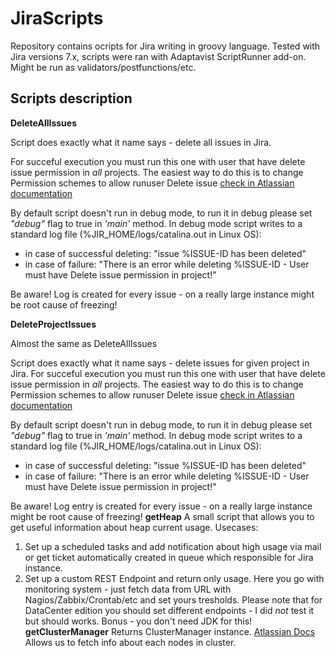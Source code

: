 # JiraScripts
Repository contains ocripts for Jira writing in groovy language.
Tested with Jira versions 7.x, scripts were ran with Adaptavist ScriptRunner add-on.
Might be run as validators/postfunctions/etc.

 ## Scripts description
**DeleteAllIssues**

Script does exactly what it name says - delete all issues in Jira.

For succeful execution you must run this one with user that have delete issue
permission in _all_ projects. The easiest way to do this is to change Permission schemes to allow runuser Delete issue [check in Atlassian documentation](https://confluence.atlassian.com/adminjiraserver075/managing-project-permissions-935391141.html)

By default script doesn't run in debug mode, to run it in debug please set _"debug"_ flag to true in 
_'main'_ method.
In debug mode script writes to a standard log file (%JIR\_HOME/logs/catalina.out in Linux OS):
* in case of successful deleting:
  "issue %ISSUE-ID has been deleted"
* in case of failure:
  "There is an error while deleting %ISSUE-ID - User must have Delete issue permission in project!"

Be aware! Log is created for every issue - on a really large instance might be root cause of freezing!

**DeleteProjectIssues**

Almost the same as DeleteAllIssues

Script does exactly what it name says - delete issues for given project in Jira.
For succeful execution you must run this one with user that have delete issue
permission in _all_ projects. The easiest way to do this is to change Permission schemes to allow runuser Delete issue [check in Atlassian documentation](https://confluence.atlassian.com/adminjiraserver075/managing-project-permissions-935391141.html)

By default script doesn't run in debug mode, to run it in debug please set _"debug"_ flag to true in 
_'main'_ method.
In debug mode script writes to a standard log file (%JIR\_HOME/logs/catalina.out in Linux OS):
* in case of successful deleting:
  "issue %ISSUE-ID has been deleted"
* in case of failure:
  "There is an error while deleting %ISSUE-ID - User must have Delete issue permission in project!"

Be aware! Log entry is created for every issue - on a really large instance might be root cause of freezing!
**getHeap**
A small script that allows you to get useful information about heap current usage.
Usecases:
1. Set up a scheduled tasks and add notification about high usage via mail or get ticket automatically created in queue which responsible for Jira instance.
2. Set up a custom REST Endpoint and return only usage. Here you go with monitoring system - just fetch data from URL with Nagios/Zabbix/Crontab/etc and set yours tresholds.
Please note that for DataCenter edition you should set different endpoints - I did *not* test it but should works.
Bonus - you don't need JDK for this!
**getClusterManager**
Returns ClusterManager instance. [Atlassian Docs](https://docs.atlassian.com/software/jira/docs/api/7.5.0/com/atlassian/jira/cluster/DefaultClusterManager.html)
Allows us to fetch info about each nodes in cluster.
